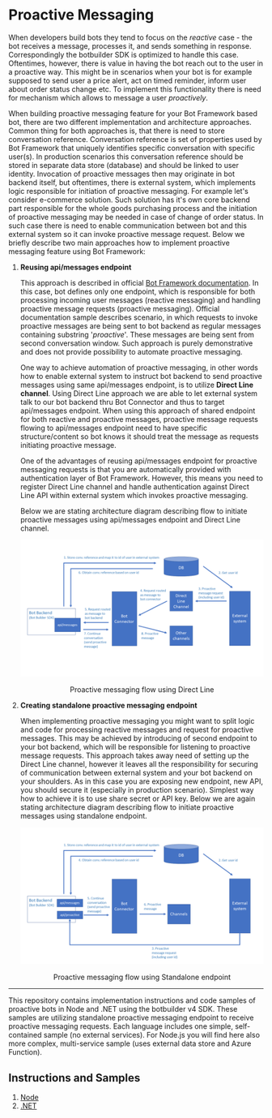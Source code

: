 # Proactive Messaging

When developers build bots they tend to focus on the _reactive_ case - the bot receives a message, processes it, and sends something in response. Correspondingly the botbuilder SDK is optimized to handle this case. Oftentimes, however, there is value in having the bot reach out to the user in a proactive way. This might be in scenarios when your bot is for example supposed to send user a price alert, act on timed reminder, inform user about order status change etc. To implement this functionality there is need for mechanism which allows to message a user _proactively_.

When building proactive messaging feature for your Bot Framework based bot, there are two different implementation and architecture approaches. Common thing for both approaches is, that there is need to store conversation reference. Conversation reference is set of properties used by Bot Framework that uniquely identifies specific conversation with specific user(s). In production scenarios this conversation reference should be stored in separate data store (database) and should be linked to user identity. Invocation of proactive messages then may originate in bot backend itself, but oftentimes, there is external system, which implements logic responsible for initiation of proactive messaging. For example let's consider e-commerce solution. Such solution has it's own core backend part responsible for the whole goods purchasing process and the initiation of proactive messaging may be needed in case of change of order status. In such case there is need to enable communication between bot and this external system so it can invoke proactive message request. Below we briefly describe two main approaches how to implement proactive messaging feature using Bot Framework:

1. **Reusing api/messages endpoint**

   This approach is described in official [Bot Framework documentation](https://docs.microsoft.com/en-us/azure/bot-service/bot-builder-howto-proactive-message?view=azure-bot-service-4.0&tabs=csharp). In this case, bot defines only one endpoint, which is responsible for both processing incoming user messages (reactive messaging) and handling proactive message requests (proactive messaging). Official documentation sample describes scenario, in which requests to invoke proactive messages are being sent to bot backend as regular messages containing substring '*proactive*'. These messages are being sent from second conversation window. Such approach is purely demonstrative and does not provide possibility to automate proactive messaging. 

   One way to achieve automation of proactive messaging, in other words how to enable external system to instruct bot backend to send proactive messages using same api/messages endpoint, is to utilize **Direct Line channel**. Using Direct Line approach we are able to let external system talk to our bot backend thru Bot Connector and thus to target api/messages endpoint. When using this approach of shared endpoint for both reactive and proactive messages, proactive message requests flowing to api/messages endpoint need to have specific structure/content so bot knows it should treat the message as requests initiating proactive message. 

   One of the advantages of reusing api/messages endpoint for proactive messaging requests is that you are automatically provided with authentication layer of Bot Framework. However, this means you need to register Direct Line channel and handle authentication against Direct Line API within external system which invokes proactive messaging.

   Below we are stating architecture diagram describing flow to initiate proactive messages using api/messages endpoint and Direct Line channel.



    ![Proactive Messages using Direct Line](img\proactive_directline.png)

   <center>Proactive messaging flow using Direct Line</center>

2. **Creating standalone proactive messaging endpoint**

   When implementing proactive messaging you might want to split logic and code for processing reactive messages and request for proactive messages. This may be achieved by introducing of second endpoint to your bot backend, which will be responsible for listening to proactive message requests. This approach takes away need of setting up the Direct Line channel, however it leaves all the responsibility for securing of communication between external system and your bot backend on your shoulders. As in this case you are exposing new endpoint, new API, you should secure it (especially in production scenario). Simplest way how to achieve it is to use share secret or API key. Below we are again stating architecture diagram describing flow to initiate proactive messages using standalone endpoint.

   ![Proactive Messages using Standalone Endpoint](img\proactive_separeteendpoint.png)

   <center>Proactive messaging flow using Standalone endpoint</center>

------

This repository contains implementation instructions and code samples of proactive bots in Node and .NET using the botbuilder v4 SDK. These samples are utilizing standalone proactive messaging endpoint to receive proactive messaging requests. Each language includes one simple, self-contained sample (no external services). For Node.js you will find here also more complex, multi-service sample (uses external data store and Azure Function). 

## Instructions and Samples

1. [Node](https://github.com/lucashuet93/botbuilder-proactivemessaging/tree/master/node)
2. [.NET](https://github.com/lucashuet93/botbuilder-proactivemessaging/tree/master/dotnet)